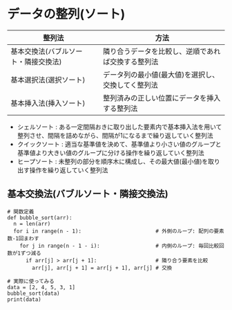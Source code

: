 # データの整列(ソート)

| 整列法                               | 方法                                               |
|--------------------------------------|----------------------------------------------------|
| 基本交換法(バブルソート・隣接交換法) | 隣り合うデータを比較し、逆順であれば交換する整列法 |
| 基本選択法(選択ソート)               | データ列の最小値(最大値)を選択し、交換してく整列法 |
| 基本挿入法(挿入ソート)               | 整列済みの正しい位置にデータを挿入する整列法       |

- シェルソート : ある一定間隔おきに取り出した要素内で基本挿入法を用いて整列させ、間隔を詰めながら、間隔が1になるまで繰り返していく整列法
- クイックソート : 適当な基準値を決めて、基準値より小さい値のグループと基準値より大きい値のグループに分ける操作を繰り返していく整列法
- ヒープソート : 未整列の部分を順序木に構成し、その最大値(最小値)を取り出す操作を繰り返していく整列法

## 基本交換法(バブルソート・隣接交換法)

```
# 関数定義
def bubble_sort(arr):
  n = len(arr)
  for i in range(n - 1):                        # 外側のループ: 配列の要素数-1回まわす
    for j in range(n - 1 - i):                  # 内側のループ: 毎回比較回数が1ずつ減る
      if arr[j] > arr[j + 1]:                   # 隣り合う要素を比較
        arr[j], arr[j + 1] = arr[j + 1], arr[j] # 交換

# 実際に使ってみる
data = [2, 4, 5, 3, 1]
bubble_sort(data)
print(data)
```

